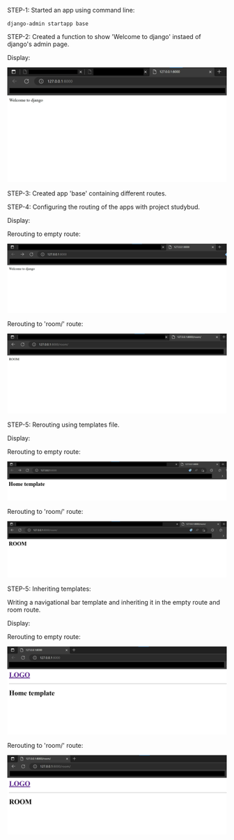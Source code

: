 STEP-1: Started an app using command line:

```
django-admin startapp base
```

STEP-2: Created a function to show 'Welcome to django' instaed of django's admin page.

Display:

![SS001](https://github.com/KBhadraGIT/DJANGO-PROJECT/blob/main/P001/base/images/SS001.jpg)

STEP-3: Created app 'base' containing different routes.

STEP-4: Configuring the routing of the apps with project studybud.

Display:

Rerouting to empty route:

![SS002](https://github.com/KBhadraGIT/DJANGO-PROJECT/blob/main/P001/base/images/SS002.jpg)

Rerouting to 'room/' route:

![SS003](https://github.com/KBhadraGIT/DJANGO-PROJECT/blob/main/P001/base/images/SS003.jpg)

STEP-5: Rerouting using templates file.

Display:

Rerouting to empty route:

![S004](https://github.com/KBhadraGIT/DJANGO-PROJECT/blob/main/P001/base/images/SS004.jpg)

Rerouting to 'room/' route:

![SS005](https://github.com/KBhadraGIT/DJANGO-PROJECT/blob/main/P001/base/images/SS005.jpg)

STEP-5: Inheriting templates:

Writing a navigational bar template and inheriting it in the empty route and room route.

Display: 

Rerouting to empty route:

![SS006](https://github.com/KBhadraGIT/DJANGO-PROJECT/blob/main/P001/base/images/SS006.jpg)

Rerouting to 'room/' route:

![SS007](https://github.com/KBhadraGIT/DJANGO-PROJECT/blob/main/P001/base/images/SS007.jpg)
